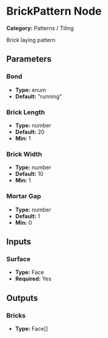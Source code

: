 
# BrickPattern Node

**Category:** Patterns / Tiling

Brick laying pattern

## Parameters


### Bond
- **Type:** enum
- **Default:** "running"





### Brick Length
- **Type:** number
- **Default:** 20
- **Min:** 1




### Brick Width
- **Type:** number
- **Default:** 10
- **Min:** 1




### Mortar Gap
- **Type:** number
- **Default:** 1
- **Min:** 0




## Inputs


### Surface
- **Type:** Face
- **Required:** Yes



## Outputs


### Bricks
- **Type:** Face[]




